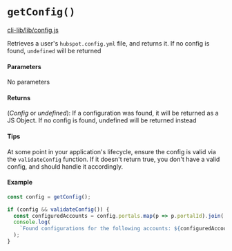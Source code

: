 # `getConfig()`

[cli-lib/lib/config.js](https://github.com/HubSpot/hubspot-cli/blob/master/packages/cli-lib/lib/config.js)

Retrieves a user's `hubspot.config.yml` file, and returns it. If no config is found, `undefined` will be returned

#### Parameters

No parameters

#### Returns

(_Config_ or _undefined_): If a configuration was found, it will be returned as a JS Object. If no config is found, undefined will be returned instead

#### Tips

At some point in your application's lifecycle, ensure the config is valid via the `validateConfig` function. If it doesn't return true, you don't have a valid config, and should handle it accordingly.

#### Example

```js
const config = getConfig();

if (config && validateConfig()) {
  const configuredAccounts = config.portals.map(p => p.portalId).join(', ');
  console.log(
    `Found configurations for the following accounts: ${configuredAccounts}`
  );
}
```
